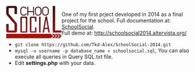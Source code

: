 <img align="left" alt="SchoolSocial-2014" src="./logogrande.png" width ='150'>

One of my first prject developed in 2014 as a final project for the school.
Full documentation at: [SchoolSocial](./SchoolSocial.pdf).<br/>
Full demo at: http://schoolsocial2014.altervista.org/

- `git clone https://github.com/Tkd-Alex/SchoolSocial-2014.git`
- `mysql -u username -p database_name < schoolsocial.sql`, You can also execute all queries in Query SQL.txt file.
- Edit **settings.php** with your data.
